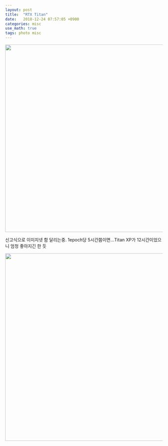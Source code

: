 ```yaml
---
layout: post
title:  "RTX Titan"
date:   2018-12-24 07:57:05 +0900
categories: misc
use_math: true
tags: photo misc
---
```


<img src="{{ site.url }}/images/titan_1.jpg" class="center" style="width:600px"/>

신고식으로 이미지넷 함 달리는중. 1epoch당 5시간쯤이면...Titan XP가 12시간이었으니 엄청 좋아지긴 한 듯

<img src="{{ site.url }}/images/titan_2.png" class="center" style="width:600px"/>